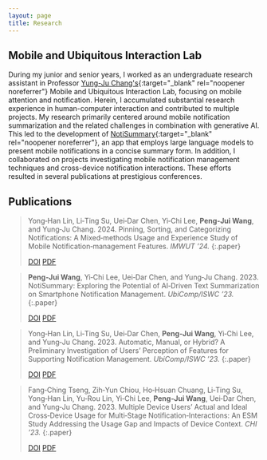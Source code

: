 ```yaml
---
layout: page
title: Research
---
```


## Mobile and Ubiquitous Interaction Lab

During my junior and senior years, I worked as an undergraduate research assistant in Professor [Yung-Ju Chang's](https://www.armuro.info){:target="_blank" rel="noopener noreferrer"} Mobile and Ubiquitous Interaction Lab, focusing on mobile attention and notification. Herein, I accumulated substantial research experience in human-computer interaction and contributed to multiple projects. My research primarily centered around mobile notification summarization and the related challenges in combination with generative AI. This led to the development of [NotiSummary](https://github.com/noti-summary/NotiSummary){:target="_blank" rel="noopener noreferrer"}, an app that employs large language models to present mobile notifications in a concise summary form. In addition, I collaborated on projects investigating mobile notification management techniques and cross-device notification interactions. These efforts resulted in several publications at prestigious conferences.


## Publications

> Yong‑Han Lin, Li‑Ting Su, Uei‑Dar Chen, Yi‑Chi Lee, **Peng‑Jui Wang**, and Yung‑Ju Chang. 2024. Pinning, Sorting, and Categorizing Notifications: A Mixed‑methods Usage and Experience Study of Mobile Notification‑management Features. *IMWUT ’24.*
> {:.paper}
> <div class="paper-tags-container">
>   <a href="https://dl.acm.org/doi/10.1145/3678579" class="paper-tag" target="_blank" rel="noopener noreferrer">DOI</a>
>   <a href="/assets/papers/pinning-sorting-and-categorizing-notification.pdf" class="paper-tag" target="_blank" rel="noopener noreferrer">PDF</a>
> </div> 

> **Peng‑Jui Wang**, Yi‑Chi Lee, Uei‑Dar Chen, and Yung‑Ju Chang. 2023. NotiSummary: Exploring the Potential of AI‑Driven Text Summarization on Smartphone Notification Management. *UbiComp/ISWC ’23.* 
> {:.paper}
> <div class="paper-tags-container">
>   <a href="https://dl.acm.org/doi/10.1145/3594739.3610702" class="paper-tag" target="_blank" rel="noopener noreferrer">DOI</a>
>   <a href="/assets/papers/notisummary.pdf" class="paper-tag" target="_blank" rel="noopener noreferrer">PDF</a>
> </div> 

> Yong‑Han Lin, Li‑Ting Su, Uei‑Dar Chen, **Peng‑Jui Wang**, Yi‑Chi Lee, and Yung‑Ju Chang. 2023. Automatic, Manual, or Hybrid? A Preliminary Investigation of Users’ Perception of Features for Supporting Notification Management. *UbiComp/ISWC ’23.* 
> {:.paper}
> <div class="paper-tags-container">
>   <a href="https://dl.acm.org/doi/10.1145/3594739.3610699" class="paper-tag" target="_blank" rel="noopener noreferrer">DOI</a>
>   <a href="/assets/papers/automatic-manual-hybrid.pdf" class="paper-tag" target="_blank" rel="noopener noreferrer">PDF</a>
> </div> 

> Fang‑Ching Tseng, Zih‑Yun Chiou, Ho‑Hsuan Chuang, Li‑Ting Su, Yong‑Han Lin, Yu‑Rou Lin, Yi‑Chi Lee, **Peng‑Jui Wang**, Uei‑Dar Chen, and Yung‑Ju Chang. 2023. Multiple Device Users’ Actual and Ideal Cross‑Device Usage for Multi‑Stage Notification‑Interactions: An ESM Study Addressing the Usage Gap and Impacts of Device Context. *CHI ’23.* 
> {:.paper}
> <div class="paper-tags-container">
>   <a href="https://dl.acm.org/doi/10.1145/3544548.3580731" class="paper-tag" target="_blank" rel="noopener noreferrer">DOI</a>
>   <a href="/assets/papers/multiple-devicve.pdf" class="paper-tag" target="_blank" rel="noopener noreferrer">PDF</a>
> </div> 
